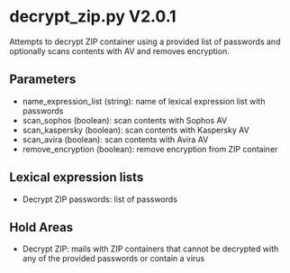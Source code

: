 decrypt_zip.py V2.0.1
=====================

Attempts to decrypt ZIP container using a provided list of passwords and optionally scans contents with AV and removes encryption.

## Parameters
* name_expression_list (string): name of lexical expression list with passwords
* scan_sophos (boolean): scan contents with Sophos AV
* scan_kaspersky (boolean): scan contents with Kaspersky AV
* scan_avira (boolean): scan contents with Avira AV
* remove_encryption (boolean): remove encryption from ZIP container

## Lexical expression lists
* Decrypt ZIP passwords: list of passwords

## Hold Areas
* Decrypt ZIP: mails with ZIP containers that cannot be decrypted with any of the provided passwords or contain a virus
